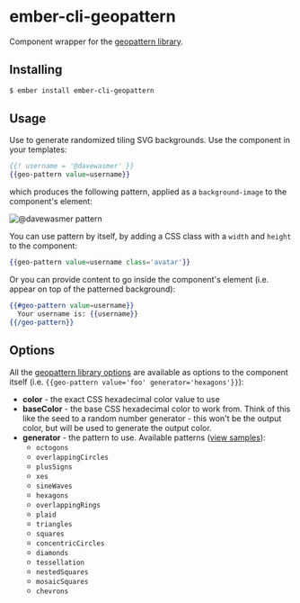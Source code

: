 # ember-cli-geopattern

Component wrapper for the [geopattern library](https://github.com/btmills/geopattern).

## Installing

```sh
$ ember install ember-cli-geopattern
```

## Usage

Use to generate randomized tiling SVG backgrounds. Use the component in your templates:

```hbs
{{! username = '@davewasmer' }}
{{geo-pattern value=username}}
```

which produces the following pattern, applied as a `background-image` to the component's element:

![@davewasmer pattern](http://i.imgur.com/6YT929j.png)

You can use pattern by itself, by adding a CSS class with a `width` and `height` to the component:

```hbs
{{geo-pattern value=username class='avatar'}}
```

Or you can provide content to go inside the component's element (i.e. appear on top of the patterned background):

```hbs
{{#geo-pattern value=username}}
  Your username is: {{username}}
{{/geo-pattern}}
```

## Options

All the [geopattern library options](https://github.com/btmills/geopattern#api) are available as options to the component itself (i.e. `{{geo-pattern value='foo' generator='hexagons'}}`):

* **color** - the exact CSS hexadecimal color value to use
* **baseColor** - the base CSS hexadecimal color to work from. Think of this like the seed to a random number generator - this won't be the output color, but will be used to generate the output color.
* **generator** - the pattern to use. Available patterns ([view samples](https://github.com/jasonlong/geo_pattern#available-patterns)):
  * `octogons`
  * `overlappingCircles`
  * `plusSigns`
  * `xes`
  * `sineWaves`
  * `hexagons`
  * `overlappingRings`
  * `plaid`
  * `triangles`
  * `squares`
  * `concentricCircles`
  * `diamonds`
  * `tessellation`
  * `nestedSquares`
  * `mosaicSquares`
  * `chevrons`
